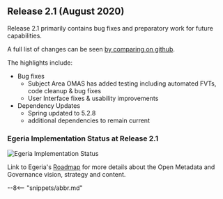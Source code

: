 <!-- SPDX-License-Identifier: CC-BY-4.0 -->
<!-- Copyright Contributors to the Egeria project. -->

## Release 2.1 (August 2020)

Release 2.1 primarily contains bug fixes and preparatory work for future capabilities.

A full list of changes can be seen [by comparing on github](https://github.com/odpi/egeria/compare/egeria-release-2.0...egeria-release-2.1).

The highlights include:

* Bug fixes
  - Subject Area OMAS has added testing including automated FVTs, code cleanup & bug fixes
  - User Interface fixes & usability improvements
* Dependency Updates
  - Spring updated to 5.2.8
  - additional dependencies to remain current
  
### Egeria Implementation Status at Release 2.1
 
 ![Egeria Implementation Status](/release-notes/functional-organization-showing-implementation-status-for-2.1.png)
 
 Link to Egeria's [Roadmap](/release-notes/roadmap/) for more details about the
 Open Metadata and Governance vision, strategy and content.

--8<-- "snippets/abbr.md"
